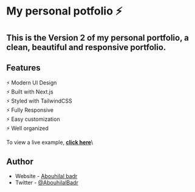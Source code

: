 # My personal potfolio ⚡️

## This is the Version 2 of my personal portfolio, a clean, beautiful and responsive portfolio.

## Features

⚡️ Modern UI Design\
⚡️ Built with Next.js\
⚡️ Styled with TailwindCSS\
⚡️ Fully Responsive\
⚡️ Easy customization\
⚡️ Well organized

To view a live example, **[click here](https://badrabouhilal.com/)**\

## Author

- Website - [Abouhilal badr](https://www.badrabouhilal.com)
- Twitter - [@AbouhilalBadr](https://www.twitter.com/AbouhilalBadr)